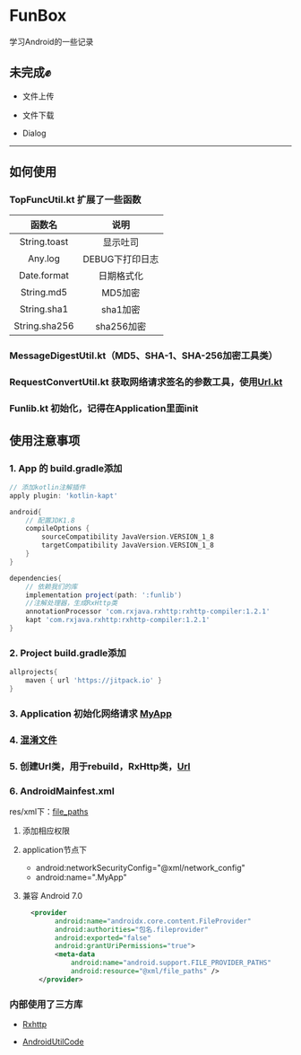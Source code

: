 # FunBox

学习Android的一些记录

## 未完成✊

- 文件上传

- 文件下载

- Dialog


---

## 如何使用


### TopFuncUtil.kt 扩展了一些函数

| 函数名  | 说明 |
|:-:| :-: |
| String.toast | 显示吐司 |
| Any.log | DEBUG下打印日志 |
| Date.format | 日期格式化 |
| String.md5 | MD5加密 |
| String.sha1| sha1加密 |
| String.sha256| sha256加密 |

### MessageDigestUtil.kt（MD5、SHA-1、SHA-256加密工具类）

### RequestConvertUtil.kt 获取网络请求签名的参数工具，使用[Url.kt](https://github.com/wlDayDayUp/FunBox/blob/master/app/src/main/java/com/wl1217/funbox/Url.kt)

### Funlib.kt 初始化，记得在Application里面init

## 使用注意事项

### 1. App 的 build.gradle添加 

```groovy
// 添加kotlin注解插件
apply plugin: 'kotlin-kapt'

android{
    // 配置JDK1.8
    compileOptions {
        sourceCompatibility JavaVersion.VERSION_1_8
        targetCompatibility JavaVersion.VERSION_1_8
    }
}

dependencies{
    // 依赖我们的库
    implementation project(path: ':funlib')
    //注解处理器，生成RxHttp类
    annotationProcessor 'com.rxjava.rxhttp:rxhttp-compiler:1.2.1'
    kapt 'com.rxjava.rxhttp:rxhttp-compiler:1.2.1'
}
```

### 2. Project build.gradle添加
```groovy
allprojects{
    maven { url 'https://jitpack.io' }
}
```

### 3. Application 初始化网络请求 [MyApp](https://github.com/wlDayDayUp/FunBox/blob/master/app/src/main/java/com/wl1217/funbox/MyApp.java)

### 4. [混淆文件](https://github.com/wlDayDayUp/FunBox/blob/master/app/proguard-rules.pro)

### 5. 创建Url类，用于rebuild，RxHttp类，[Url](https://github.com/wlDayDayUp/FunBox/blob/master/app/src/main/java/com/wl1217/funbox/Url.kt) 

### 6. AndroidMainfest.xml

res/xml下：[file_paths](https://github.com/wlDayDayUp/FunBox/tree/master/app/src/main/res/xml)
  
1. 添加相应权限

2. application节点下
    - android:networkSecurityConfig="@xml/network_config"
    - android:name=".MyApp"
3. 兼容 Android 7.0 
    ```xml
      <provider
            android:name="androidx.core.content.FileProvider"
            android:authorities="包名.fileprovider"
            android:exported="false"
            android:grantUriPermissions="true">
            <meta-data
                android:name="android.support.FILE_PROVIDER_PATHS"
                android:resource="@xml/file_paths" />
        </provider>
    ```
    

### 内部使用了三方库
 
- [Rxhttp](https://github.com/liujingxing/RxHttp)

- [AndroidUtilCode](https://github.com/Blankj/AndroidUtilCode)
